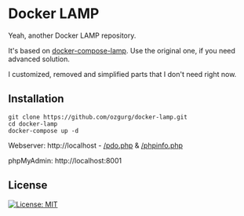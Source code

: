 
# Docker LAMP
Yeah, another Docker LAMP repository.

It's based on [docker-compose-lamp](https://github.com/sprintcube/docker-compose-lamp). Use the original one, if you need advanced solution.

I customized, removed and simplified parts that I don't need right now.

## Installation

    git clone https://github.com/ozgurg/docker-lamp.git
    cd docker-lamp
    docker-compose up -d

Webserver: http://localhost - [/pdo.php](http://localhost/pdo.php) & [/phpinfo.php](http://localhost/phpinfo.php)

phpMyAdmin: http://localhost:8001


## License
[![License: MIT](https://img.shields.io/badge/License-MIT-yellow.svg)](https://github.com/ozgurg/docker-lamp/blob/main/LICENSE)
